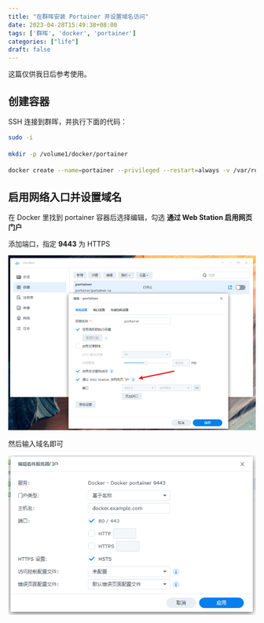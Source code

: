 ```yaml
---
title: "在群晖安装 Portainer 并设置域名访问"
date: 2023-04-28T15:49:38+08:00
tags: ['群晖', 'docker', 'portainer']
categories: ["life"]
draft: false
---
```


这篇仅供我日后参考使用。

## 创建容器

SSH 连接到群晖，并执行下面的代码：

```bash
sudo -i

mkdir -p /volume1/docker/portainer

docker create --name=portainer --privileged --restart=always -v /var/run/docker.sock:/var/run/docker.sock -v /volume1/docker/portainer:/data portainer/portainer-ce
```



## 启用网络入口并设置域名

在 Docker 里找到 portainer 容器后选择编辑，勾选 **通过 Web Station 启用网页门户**

添加端口，指定 **9443** 为 HTTPS

![设置网页门户](web_portal_cn.png)

然后输入域名即可

![定义域名](custom_web_portal_domain_cn.png)

